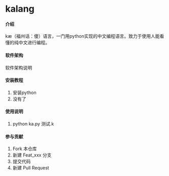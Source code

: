 # kalang

#### 介绍
kæ（福州话：傻）语言，一门用python实现的中文编程语言。致力于使用人能看懂的纯中文进行编程。

#### 软件架构
软件架构说明


#### 安装教程

1.  安装python
2.  没有了

#### 使用说明

1.  python ka.py 测试.k 

#### 参与贡献

1.  Fork 本仓库
2.  新建 Feat_xxx 分支
3.  提交代码
4.  新建 Pull Request


